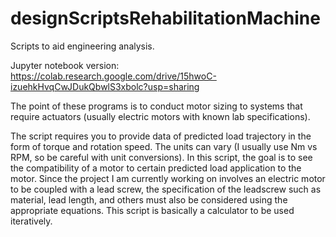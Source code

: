 # designScriptsRehabilitationMachine
Scripts to aid engineering analysis.

Jupyter notebook version: https://colab.research.google.com/drive/15hwoC-izuehkHvqCwJDukQbwlS3xbolc?usp=sharing

The point of these programs is to conduct motor sizing to systems that require actuators (usually electric motors with known lab specifications). 

The script requires you to provide data of predicted load trajectory in the form of torque and rotation speed. The units can vary (I usually use Nm vs RPM, so be careful with unit conversions). In this script, the goal is to see the compatibility of a motor to certain predicted load application to the motor. Since the project I am currently working on involves an electric motor to be coupled with a lead screw, the specification of the leadscrew such as material, lead length, and others must also be considered using the appropriate equations. This script is basically a calculator to be used iteratively.
